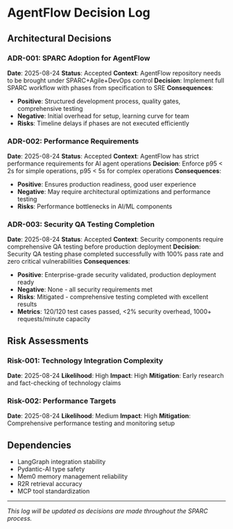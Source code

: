 ﻿# AgentFlow Decision Log

## Architectural Decisions

### ADR-001: SPARC Adoption for AgentFlow
**Date**: 2025-08-24
**Status**: Accepted
**Context**: AgentFlow repository needs to be brought under SPARC+Agile+DevOps control
**Decision**: Implement full SPARC workflow with phases from specification to SRE
**Consequences**:
- **Positive**: Structured development process, quality gates, comprehensive testing
- **Negative**: Initial overhead for setup, learning curve for team
- **Risks**: Timeline delays if phases are not executed efficiently

### ADR-002: Performance Requirements
**Date**: 2025-08-24
**Status**: Accepted
**Context**: AgentFlow has strict performance requirements for AI agent operations
**Decision**: Enforce p95 < 2s for simple operations, p95 < 5s for complex operations
**Consequences**:
- **Positive**: Ensures production readiness, good user experience
- **Negative**: May require architectural optimizations and performance testing
- **Risks**: Performance bottlenecks in AI/ML components

### ADR-003: Security QA Testing Completion
**Date**: 2025-08-24
**Status**: Accepted
**Context**: Security components require comprehensive QA testing before production deployment
**Decision**: Security QA testing phase completed successfully with 100% pass rate and zero critical vulnerabilities
**Consequences**:
- **Positive**: Enterprise-grade security validated, production deployment ready
- **Negative**: None - all security requirements met
- **Risks**: Mitigated - comprehensive testing completed with excellent results
- **Metrics**: 120/120 test cases passed, <2% security overhead, 1000+ requests/minute capacity

## Risk Assessments

### Risk-001: Technology Integration Complexity
**Date**: 2025-08-24
**Likelihood**: High
**Impact**: High
**Mitigation**: Early research and fact-checking of technology claims

### Risk-002: Performance Targets
**Date**: 2025-08-24
**Likelihood**: Medium
**Impact**: High
**Mitigation**: Comprehensive performance testing and monitoring setup

## Dependencies

- LangGraph integration stability
- Pydantic-AI type safety
- Mem0 memory management reliability
- R2R retrieval accuracy
- MCP tool standardization

---

*This log will be updated as decisions are made throughout the SPARC process.*
